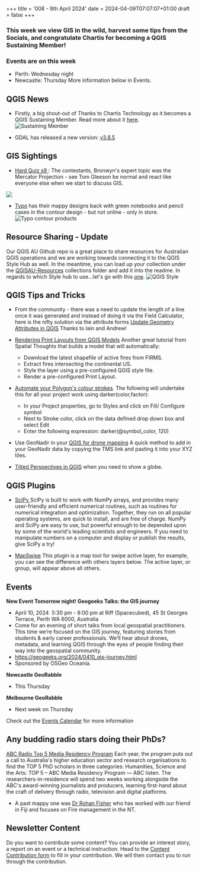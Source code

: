 +++
title = '008 - 9th April 2024'
date = 2024-04-09T07:07:07+01:00
draft = false
+++

### This week we view GIS in the wild, harvest some tips from the Socials, and congratulate Chartis for becoming a QGIS Sustaining Member!
### Events are on this week
- Perth: Wednesday night
- Newcastle: Thursday
More information below in Events.

## QGIS News
- Firstly, a big shout-out of Thanks to Chartis Technology as it becomes a QGIS Sustaining Member. Read more about it [here](https://chartistechnology.com/proud-sustaining-members-of-the-qgis-project).  
![Sustaining Member](qgis_small_sustaining-member_2024_highres-4-878x1024.png)

- GDAL has released a new version: [v3.8.5](https://github.com/OSGeo/gdal/blob/v3.8.5/NEWS.md)

## GIS Sightings
- [Hard Quiz s9 ](https://www.google.com/url?sa=t&source=web&rct=j&opi=89978449&url=https://iview.abc.net.au/show/hard-quiz/series/9/video/LE2231V008S00&ved=2ahUKEwjcxLquybOFAxX11TQHHTsuDWoQwqsBegQIChAE&usg=AOvVaw3e3ZTLtvdS14DNLn7lY4uR): The contestants, Bronwyn's expert topic was the Mercator Projection - see Tom Gleeson be normal and react like everyone else when we start to discuss GIS.

<img src="https://github.com/qgisau/qgis-au.github.io/blob/master/content/posts/post-008/hardquiz.png">


- [Typo](d) has their mappy designs back with green  notebooks and pencil cases in the contour design - but not online - only in store.  
![Typo contour products](typo.png)

## Resource Sharing - Update
Our QGIS AU Github repo is a great place to share resources for Australian QGIS operations and we are working towards connecting it to the QGIS Style Hub as well. In the meantime, you can load up your collection under the [QGISAU-Resources](https://github.com/qgisau/QGISAU-Resources) collections folder and add it into the readme.
In regards to which Style hub to use...let's go with this [one](https://plugins.qgis.org/styles/).
![QGIS Style](style.png)

## QGIS Tips and Tricks
- From the community - there was a need to update the length of a line once it was generated and instead of doing it via the Field Calculator, here is the nifty solution via the attribute forms [Update Geometry Attributes in QGIS](https://gis.stackexchange.com/questions/389709/automatically-updating-geometry-attributes-in-qgis-without-using-virtual-fields) Thanks to Iain and Andrew!

- [Rendering Print Layouts from QGIS Models](https://spatialthoughts.com/2024/04/08/rendering-print-layouts/) Another great tutorial from Spatial Thoughts that builds a model that will automatically:
  - Download the latest shapefile of active fires from FIRMS.
  - Extract fires intersecting the continental US.
  - Style the layer using a pre-configured QGIS style file.
  - Render a pre-configured Print Layout.

- [Automate your Polygon's colour strokes](https://x.com/helenmakesmaps/status/1745834461164347676). The following will undertake this for all your project work using darker(color,factor):
  - In your Project properties, go to Styles and click on Fill/ Configure symbol
  - Next to Stroke color, click on the data defined drop down box and select Edit
  - Enter the following expression: darker(@symbol_color, 120)

- Use GeoNadir in your [QGIS for drone mapping](https://x.com/GeoNadirAu/status/1777456432117411884)  A quick method to add in your GeoNadir data by copying the TMS link and pasting it into your XYZ tiles.

- [Tilted Perspectives in QGIS](https://proj.org/en/9.4/operations/projections/tpers.html) when you need to show a globe.

## QGIS Plugins
- [SciPy ](https://docs.scipy.org/doc/scipy/index.html) SciPy is built to work with NumPy arrays, and provides many  user-friendly and efficient numerical routines, such as routines for  numerical integration and optimization. Together, they run on all  popular operating systems, are quick to install, and are free of charge.  NumPy and SciPy are easy to use, but powerful enough to be depended  upon by some of the world's leading scientists and engineers. If you  need to manipulate numbers on a computer and display or publish the  results, give SciPy a try!

- [MapSwipe](https://github.com/lmotta/mapswipetool_plugin) This plugin is a map tool for swipe active layer, for example, you can see the difference with others layers below. The active layer, or group, will appear above all others.

## Events
**New Event Tomorrow night! Geogeeks Talks: the GIS journey**
- April 10, 2024  5:30 pm - 8:00 pm at Riff (Spacecubed), 45 St Georges Terrace, Perth WA 6000, Australia
- Come for an evening of short talks from local geospatial practitioners. This time we’re focused on the GIS journey, featuring stories from  students & early career professionals. We’ll hear about drones,  metadata, and learning QGIS through the eyes of people finding their way  into the geospatial community.
- https://geogeeks.org/2024/0410_gis-journey.html
- Sponsored by OSGeo Oceania.

**Newcastle GeoRabble**
- This Thursday

**Melbourne GeoRabble**
  - Next week on Thursday

Check out the [Events Calendar](https://qgis-australia.org/events/) for more information

## Any budding radio stars doing their PhDs?
[ABC Radio Top 5 Media Residency Program](https://www.abc.net.au/listen/programs/top5/the-abc-is-seeking-australia-s-best-and-brightest-young-minds/103465016) Each year, the program puts out a call to Australia's higher  education sector and research organisations to find the TOP 5 PhD  scholars in three categories: Humanities, Science and the Arts: TOP 5 – ABC Media Residency Program — ABC listen. The  researchers-in-residence will spend two weeks working alongside the  ABC's award-winning journalists and producers, learning first-hand about  the craft of delivery through radio, television and digital platforms.
- A past mappy one was [Dr Rohan Fisher](https://www.abc.net.au/listen/programs/futuretense/people-have-to-solve-the-climate-crisis-technology-no-answer/102897170) who has worked with our friend in Fiji and focuses on Fire management in the NT.

## Newsletter Content
Do you want to contribute some content? You can provide an interest story, a report on an event or a technical instruction. Head to the [Content Contribution form](https://forms.gle/2DPXq5Y8wqnc7KhS8) to fill in your contribution. We will then contact you to run through the contribution.
